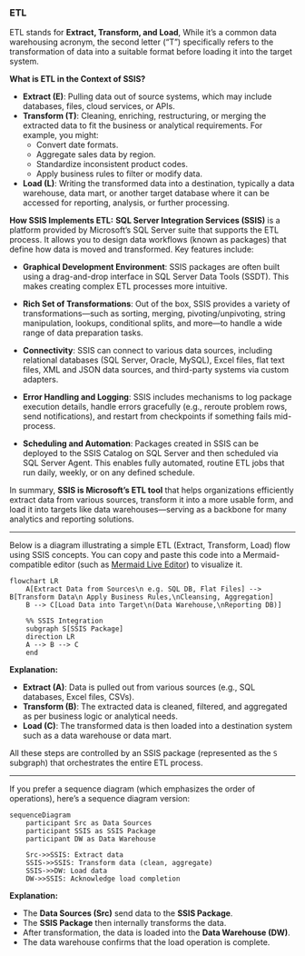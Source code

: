 
### ETL

ETL stands for **Extract, Transform, and Load**, While it’s a common data warehousing acronym, the second letter (“T”) specifically refers to the transformation of data into a suitable format before loading it into the target system.

**What is ETL in the Context of SSIS?**
- **Extract (E)**: Pulling data out of source systems, which may include databases, files, cloud services, or APIs.
- **Transform (T)**: Cleaning, enriching, restructuring, or merging the extracted data to fit the business or analytical requirements. For example, you might:
  - Convert date formats.
  - Aggregate sales data by region.
  - Standardize inconsistent product codes.
  - Apply business rules to filter or modify data.
- **Load (L)**: Writing the transformed data into a destination, typically a data warehouse, data mart, or another target database where it can be accessed for reporting, analysis, or further processing.

**How SSIS Implements ETL:**
**SQL Server Integration Services (SSIS)** is a platform provided by Microsoft’s SQL Server suite that supports the ETL process. It allows you to design data workflows (known as packages) that define how data is moved and transformed. Key features include:

- **Graphical Development Environment**: SSIS packages are often built using a drag-and-drop interface in SQL Server Data Tools (SSDT). This makes creating complex ETL processes more intuitive.
  
- **Rich Set of Transformations**: Out of the box, SSIS provides a variety of transformations—such as sorting, merging, pivoting/unpivoting, string manipulation, lookups, conditional splits, and more—to handle a wide range of data preparation tasks.

- **Connectivity**: SSIS can connect to various data sources, including relational databases (SQL Server, Oracle, MySQL), Excel files, flat text files, XML and JSON data sources, and third-party systems via custom adapters.

- **Error Handling and Logging**: SSIS includes mechanisms to log package execution details, handle errors gracefully (e.g., reroute problem rows, send notifications), and restart from checkpoints if something fails mid-process.

- **Scheduling and Automation**: Packages created in SSIS can be deployed to the SSIS Catalog on SQL Server and then scheduled via SQL Server Agent. This enables fully automated, routine ETL jobs that run daily, weekly, or on any defined schedule.

In summary, **SSIS is Microsoft’s ETL tool** that helps organizations efficiently extract data from various sources, transform it into a more usable form, and load it into targets like data warehouses—serving as a backbone for many analytics and reporting solutions.

---

Below is a diagram illustrating a simple ETL (Extract, Transform, Load) flow using SSIS concepts. You can copy and paste this code into a Mermaid-compatible editor (such as [Mermaid Live Editor](https://mermaid.live/)) to visualize it.

```mermaid
flowchart LR
    A[Extract Data from Sources\n e.g. SQL DB, Flat Files] --> B[Transform Data\n Apply Business Rules,\nCleansing, Aggregation]
    B --> C[Load Data into Target\n(Data Warehouse,\nReporting DB)]
    
    %% SSIS Integration
    subgraph S[SSIS Package]
    direction LR
    A --> B --> C
    end
```

**Explanation:**
- **Extract (A)**: Data is pulled out from various sources (e.g., SQL databases, Excel files, CSVs).
- **Transform (B)**: The extracted data is cleaned, filtered, and aggregated as per business logic or analytical needs.
- **Load (C)**: The transformed data is then loaded into a destination system such as a data warehouse or data mart.

All these steps are controlled by an SSIS package (represented as the `S` subgraph) that orchestrates the entire ETL process.

---

If you prefer a sequence diagram (which emphasizes the order of operations), here’s a sequence diagram version:

```mermaid
sequenceDiagram
    participant Src as Data Sources
    participant SSIS as SSIS Package
    participant DW as Data Warehouse

    Src->>SSIS: Extract data
    SSIS->>SSIS: Transform data (clean, aggregate)
    SSIS->>DW: Load data
    DW->>SSIS: Acknowledge load completion
```

**Explanation:**
- The **Data Sources (Src)** send data to the **SSIS Package**.
- The **SSIS Package** then internally transforms the data.
- After transformation, the data is loaded into the **Data Warehouse (DW)**.
- The data warehouse confirms that the load operation is complete.
